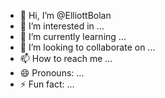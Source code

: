 - 👋 Hi, I’m @ElliottBolan
- 👀 I’m interested in ...
- 🌱 I’m currently learning ...
- 💞️ I’m looking to collaborate on ...
- 📫 How to reach me ...
- 😄 Pronouns: ...
- ⚡ Fun fact: ...

<!---
ElliottBolan/ElliottBolan is a ✨ special ✨ repository because its `README.md` (this file) appears on your GitHub profile.
You can click the Preview link to take a look at your changes.
--->
